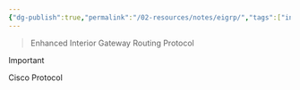 ```yaml
---
{"dg-publish":true,"permalink":"/02-resources/notes/eigrp/","tags":["informatik/netzwerk/protokoll"],"noteIcon":"","updated":"2025-09-10T16:35:15.734+02:00"}
---
```


> Enhanced Interior Gateway Routing Protocol

>[!important] 
>Cisco Protocol

